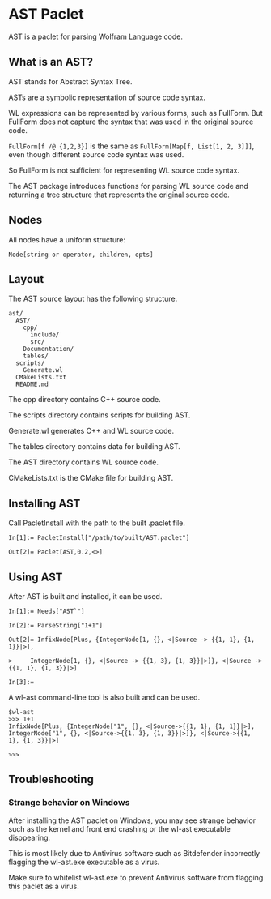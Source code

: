 
# AST Paclet

AST is a paclet for parsing Wolfram Language code.

## What is an AST?

AST stands for Abstract Syntax Tree.

ASTs are a symbolic representation of source code syntax.

WL expressions can be represented by various forms, such as FullForm. But FullForm does not capture
the syntax that was used in the original source code.

`FullForm[f /@ {1,2,3}]` is the same as `FullForm[Map[f, List[1, 2, 3]]]`, even though different source code syntax was used.

So FullForm is not sufficient for representing WL source code syntax.

The AST package introduces functions for parsing WL source code and returning a tree structure that represents the original source code.



## Nodes

All nodes have a uniform structure:

`Node[string or operator, children, opts]`







## Layout

The AST source layout has the following structure.

```
ast/
  AST/
    cpp/
      include/
      src/
    Documentation/
    tables/
  scripts/
    Generate.wl
  CMakeLists.txt
  README.md
```

The cpp directory contains C++ source code.

The scripts directory contains scripts for building AST.

Generate.wl generates C++ and WL source code.

The tables directory contains data for building AST.

The AST directory contains WL source code.

CMakeLists.txt is the CMake file for building AST.










## Installing AST

Call PacletInstall with the path to the built .paclet file.

```
In[1]:= PacletInstall["/path/to/built/AST.paclet"]

Out[2]= Paclet[AST,0.2,<>]

```

## Using AST

After AST is built and installed, it can be used.

```
In[1]:= Needs["AST`"]

In[2]:= ParseString["1+1"]

Out[2]= InfixNode[Plus, {IntegerNode[1, {}, <|Source -> {{1, 1}, {1, 1}}|>],

>     IntegerNode[1, {}, <|Source -> {{1, 3}, {1, 3}}|>]}, <|Source -> {{1, 1}, {1, 3}}|>]

In[3]:=
```


A wl-ast command-line tool is also built and can be used.

```
$wl-ast
>>> 1+1
InfixNode[Plus, {IntegerNode["1", {}, <|Source->{{1, 1}, {1, 1}}|>], IntegerNode["1", {}, <|Source->{{1, 3}, {1, 3}}|>]}, <|Source->{{1, 1}, {1, 3}}|>]

>>>
```



## Troubleshooting

### Strange behavior on Windows

After installing the AST paclet on Windows, you may see strange behavior such as the kernel and front end crashing or the wl-ast executable disppearing.

This is most likely due to Antivirus software such as Bitdefender incorrectly flagging the wl-ast.exe executable as a virus.

Make sure to whitelist wl-ast.exe to prevent Antivirus software from flagging this paclet as a virus.

<!--- bug 236253 --->







